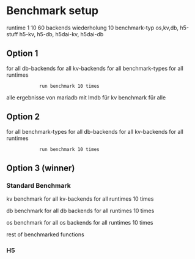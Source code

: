 # Benchmark setup

runtime 1 10 60
backends 
wiederholung 10
benchmark-typ os,kv,db, 
h5-stuff    h5-kv, h5-db, h5dai-kv, h5dai-db


## Option 1
for all db-backends
    for all kv-backends
        for all benchmark-types
            for all runtimes

                run benchmark 10 times

alle ergebnisse von mariadb mit lmdb für kv benchmark für alle 


## Option 2
for all benchmark-types
    for all db-backends
        for all kv-backends
            for all runtimes

                run benchmark 10 times


## Option 3 (winner)

### Standard Benchmark
kv benchmark
    for all kv-backends
        for all runtimes
            10 times

db benchmark
    for all db backends
        for all runtimes
            10 times

os benchmark
    for all os backends
        for all runtimes
            10 times

rest of benchmarked functions


### H5